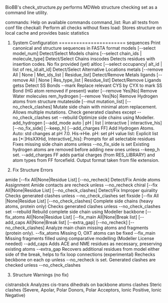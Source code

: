 
BioBB's check_structure.py performs MDWeb structure checking set as a command line
utility.

commands:     Help on available commands
command_list: Run all tests from conf file
checkall:     Perform all checks without fixes
load:         Stores structure on local cache and provides basic statistics

1. System Configuration
=======================
sequences 
    Print canonical and structure sequences in FASTA format
models [--select model_num]
    Detect/Select Models
chains [--select chain_ids | molecule_type]
    Detect/Select Chains
inscodes 
    Detects residues with insertion codes. No fix provided (yet)
altloc [--select occupancy| alt_id | list of res_id:alt_id]
    Detect/Select Alternative Locations
metals [--remove All | None | Met_ids_list | Residue_list]
    Detect/Remove Metals
ligands [--remove All | None | Res_type_list | Residue_list]
    Detect/Remove Ligands
getss      Detect SS Bonds
    --mark Replace relevant CYS by CYX to mark SS Bond (HG atom removed if present)
water [--remove Yes|No]
    Remove Water molecules
rem_hydrogen [--remove Yes|No]
    Remove Hydrogen atoms from structure
mutateside [--mut mutation_list] [--no_check_clashes]
    Mutate side chain with minimal atom replacement. Allows multiple mutations.
    Check generated clashes except --no_check_clashes set
    --rebuild Optimize side chains using Modeller. 
add_hydrogen [--add_mode auto | pH | list | interactive | interactive_his] [--no_fix_side] [--keep_h] [--add_charges FF]
    Add Hydrogen Atoms. Auto: std changes at pH 7.0. His->Hie. pH: set pH value
    list: Explicit list as [*:]HisXXHid, Interactive[_his]: Prompts for all selectable residues
    Fixes missing side chain atoms unless --no_fix_side is set
    Existing hydrogen atoms are removed before adding new ones unless --keep_h set.
    --add_charges FF adds partial charges (from RES_LIBRARY) and atom types from FF forcefield. Output format taken from file extension.

2. Fix Structure Errors

amide  [--fix All|None|Residue List] [--no_recheck]
    Detect/Fix Amide atoms Assignment
    Amide contacts are recheck unless --no_recheck
chiral [--fix All|None|Residue List] [--no_check_clashes]
    Detect/Fix Improper quirality
    Checks generated clashes unless --no_check_clashes set
fixside [--fix All |None|Residue List] [--no_check_clashes]
    Complete side chains (heavy atoms, protein only)
    Checks generated clashes unless --no_check_clashes set
    --rebuild  Rebuild complete side chain using Modeller
backbone [--fix_atoms All|None|Residue List]
         [--fix_main All|None|Break list] 
         [--add_caps All|None|Break list] 
         [--extra_gap]
         [--no_recheck]
         [--no_check_clashes]
    Analyze main chain missing atoms and fragments (protein only).
    --fix_atoms Missing O, OXT atoms can be fixed 
    --fix_main Missing fragments filled using comparative modelling (Modeller License needed)
    --add_caps Adds ACE and NME residues as necessary, preserving existing atoms
    --extra_gap Recovers additional residues from model either side of the break, helps to fix loop connections (experimental)
    Rechecks beckbone on each op unless --no_recheck is set.
    Generated clashes are checked unless --no_check_clashes


3. Structure Warnings (no fix)

cistransbck Analyzes cis-trans dihedrals on backbone atoms
clashes    Steric clashes (Severe, Apolar, Polar Donors, Polar Acceptors,
           Ionic Positive, Ionic Negative)
